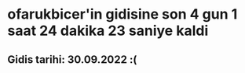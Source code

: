 # ofarukbicer'in gidisine son 4 gun 1 saat 24 dakika 23 saniye kaldi

## Gidis tarihi: 30.09.2022 :(